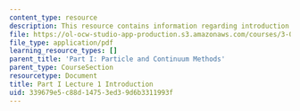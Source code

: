 ```yaml
---
content_type: resource
description: This resource contains information regarding introduction.
file: https://ol-ocw-studio-app-production.s3.amazonaws.com/courses/3-021j-introduction-to-modeling-and-simulation-spring-2012/339679e5c88d14753ed39d6b3311993f_MIT3_021JS12_P1_L1.pdf
file_type: application/pdf
learning_resource_types: []
parent_title: 'Part I: Particle and Continuum Methods'
parent_type: CourseSection
resourcetype: Document
title: Part I Lecture 1 Introduction
uid: 339679e5-c88d-1475-3ed3-9d6b3311993f
---
```


